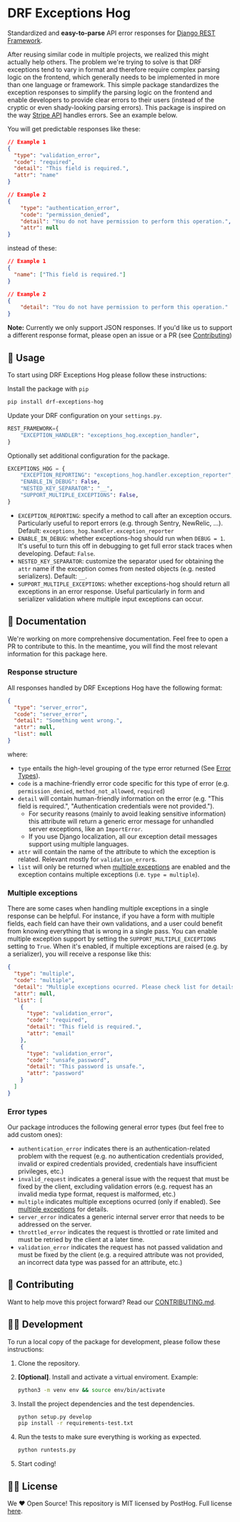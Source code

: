 # DRF Exceptions Hog

Standardized and **easy-to-parse** API error responses for [Django REST Framework][drf].

After reusing similar code in multiple projects, we realized this might actually help others. The problem we're trying to solve is that DRF exceptions tend to vary in format and therefore require complex parsing logic on the frontend, which generally needs to be implemented in more than one language or framework. This simple package standardizes the exception responses to simplify the parsing logic on the frontend and enable developers to provide clear errors to their users (instead of the cryptic or even shady-looking parsing errors). This package is inspired on the way [Stripe API](https://stripe.com/docs/api/errors) handles errors. See an example below.

You will get predictable responses like these:

```json
// Example 1
{
  "type": "validation_error",
  "code": "required",
  "detail": "This field is required.",
  "attr": "name"
}

// Example 2
{
    "type": "authentication_error",
    "code": "permission_denied",
    "detail": "You do not have permission to perform this operation.",
    "attr": null
}

```

instead of these:

```json
// Example 1
{
  "name": ["This field is required."]
}

// Example 2
{
    "detail": "You do not have permission to perform this operation."
}
```

**Note:** Currently we only support JSON responses. If you'd like us to support a different response format, please open an issue or a PR (see [Contributing](#-contributing))

## 🔌 Usage

To start using DRF Exceptions Hog please follow these instructions:

Install the package with `pip`

```bash
pip install drf-exceptions-hog
```

Update your DRF configuration on your `settings.py`.

```python
REST_FRAMEWORK={
    "EXCEPTION_HANDLER": "exceptions_hog.exception_handler",
}
```

Optionally set additional configuration for the package.

```python
EXCEPTIONS_HOG = {
    "EXCEPTION_REPORTING": "exceptions_hog.handler.exception_reporter",
    "ENABLE_IN_DEBUG": False,
    "NESTED_KEY_SEPARATOR": "__",
    "SUPPORT_MULTIPLE_EXCEPTIONS": False,
}
```

- `EXCEPTION_REPORTING`: specify a method to call after an exception occurs. Particularly useful to report errors (e.g. through Sentry, NewRelic, ...). Default: `exceptions_hog.handler.exception_reporter`
- `ENABLE_IN_DEBUG`: whether exceptions-hog should run when `DEBUG = 1`. It's useful to turn this off in debugging to get full error stack traces when developing. Defaut: `False`.
- `NESTED_KEY_SEPARATOR`: customize the separator used for obtaining the `attr` name if the exception comes from nested objects (e.g. nested serializers). Default: `__`.
- `SUPPORT_MULTIPLE_EXCEPTIONS`: whether exceptions-hog should return all exceptions in an error response. Useful particularly in form and serializer validation where multiple input exceptions can occur.

## 📑 Documentation

We're working on more comprehensive documentation. Feel free to open a PR to contribute to this. In the meantime, you will find the most relevant information for this package here.

### Response structure

All responses handled by DRF Exceptions Hog have the following format:

```json
{
  "type": "server_error",
  "code": "server_error",
  "detail": "Something went wrong.",
  "attr": null,
  "list": null
}
```

where:

- `type` entails the high-level grouping of the type error returned (See [Error Types](#error-types)).
- `code` is a machine-friendly error code specific for this type of error (e.g. `permission_denied`, `method_not_allowed`, `required`)
- `detail` will contain human-friendly information on the error (e.g. "This field is required.", "Authentication credentials were not provided.").
  - For security reasons (mainly to avoid leaking sensitive information) this attribute will return a generic error message for unhandled server exceptions, like an `ImportError`.
  - If you use Django localization, all our exception detail messages support using multiple languages.
- `attr` will contain the name of the attribute to which the exception is related. Relevant mostly for `validation_error`s.
- `list` will only be returned when [multiple exceptions](#multiple-exceptions) are enabled and the exception contains multiple exceptions (i.e. `type = multiple`).

### Multiple exceptions

There are some cases when handling multiple exceptions in a single response can be helpful. For instance, if you have a form with multiple fields, each field can have their own validations, and a user could benefit from knowing everything that is wrong in a single pass. You can enable multiple exception support by setting the `SUPPORT_MULTIPLE_EXCEPTIONS` setting to `True`. When it's enabled, if multiple exceptions are raised (e.g. by a serializer), you will receive a response like this:

```json
{
  "type": "multiple",
  "code": "multiple",
  "detail": "Multiple exceptions ocurred. Please check list for details.",
  "attr": null,
  "list": [
    {
      "type": "validation_error",
      "code": "required",
      "detail": "This field is required.",
      "attr": "email"
    },
    {
      "type": "validation_error",
      "code": "unsafe_password",
      "detail": "This password is unsafe.",
      "attr": "password"
    }
  ]
}
```

### Error types

Our package introduces the following general error types (but feel free to add custom ones):

- `authentication_error` indicates there is an authentication-related problem with the request (e.g. no authentication credentials provided, invalid or expired credentials provided, credentials have insufficient privileges, etc.)
- `invalid_request` indicates a general issue with the request that must be fixed by the client, excluding validation errors (e.g. request has an invalid media type format, request is malformed, etc.)
- `multiple` indicates multiple exceptions ocurred (only if enabled). See [multiple exceptions](#multiple-exceptions) for details.
- `server_error` indicates a generic internal server error that needs to be addressed on the server.
- `throttled_error` indicates the request is throttled or rate limited and must be retried by the client at a later time.
- `validation_error` indicates the request has not passed validation and must be fixed by the client (e.g. a required attribute was not provided, an incorrect data type was passed for an attribute, etc.)

## 🤝 Contributing

Want to help move this project forward? Read our [CONTRIBUTING.md](CONTRIBUTING.md).

## 👩‍💻 Development

To run a local copy of the package for development, please follow these instructions:

1. Clone the repository.
1. **[Optional]**. Install and activate a virtual enviroment. Example:

   ```bash
   python3 -m venv env && source env/bin/activate
   ```

1. Install the project dependencies and the test dependencies.

   ```bash
   python setup.py develop
   pip install -r requirements-test.txt
   ```

1. Run the tests to make sure everything is working as expected.

   ```bash
   python runtests.py
   ```

1. Start coding!

## 👨‍⚖️ License

We ♥ Open Source! This repository is MIT licensed by PostHog. Full license [here](LICENSE).

[drf]: https://github.com/encode/django-rest-framework
